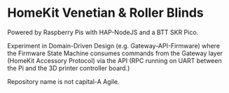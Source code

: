# HomeKit Venetian & Roller Blinds

Powered by Raspberry Pis with HAP-NodeJS and a BTT SKR Pico.

Experiment in Domain-Driven Design (e.g. Gateway-API-Firmware) where the Firmware State Machine consumes commands from the Gateway layer (HomeKit Accessory Protocol) via the API (RPC running on UART between the Pi and the 3D printer controller board.)

Repository name is not capital-A Agile.
